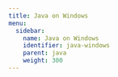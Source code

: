 ```yaml
---
title: Java on Windows
menu:
  sidebar:
    name: Java on Windows
    identifier: java-windows
    parent: java
    weight: 300
---
```

